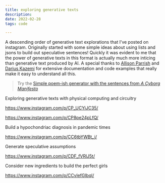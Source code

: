 ```yaml
---
title: exploring generative texts
description: 
date: 2022-02-28
tags: code

---
```

A descending order of generative text explorations that I've posted on instagram. Originally started with some simple ideas about using lists and jsons to build out speculative sentences! Quickly it was evident to me that the power of generative texts in this format is actually much more inticing than generative text produced by AI. A special thanks to [Allison Parrish](https://www.decontextualize.com/) and [Darius Kazemi](http://tinysubversions.com/) for extensive documentation and code examples that really make it easy to understand all this. 

> Try the [Simple poem-ish generator with the sentences from *A Cyborg Manifesto*](https://editor.p5js.org/ambikajo/full/4_0lxhiSA)

Exploring generative texts with physical computing and circuitry

https://www.instagram.com/p/CP_UCYiJC35/

https://www.instagram.com/p/CP8pe24pLfQ/

Build a hypochondriac diagnosis in pandemic times 

https://www.instagram.com/p/CC6tbYWBt_j/

Generate speculative assumptions

https://www.instagram.com/p/CDF_fVRlJ5t/

Consider new ingredients to build the perfect girls 

https://www.instagram.com/p/CCvlefGIbql/

